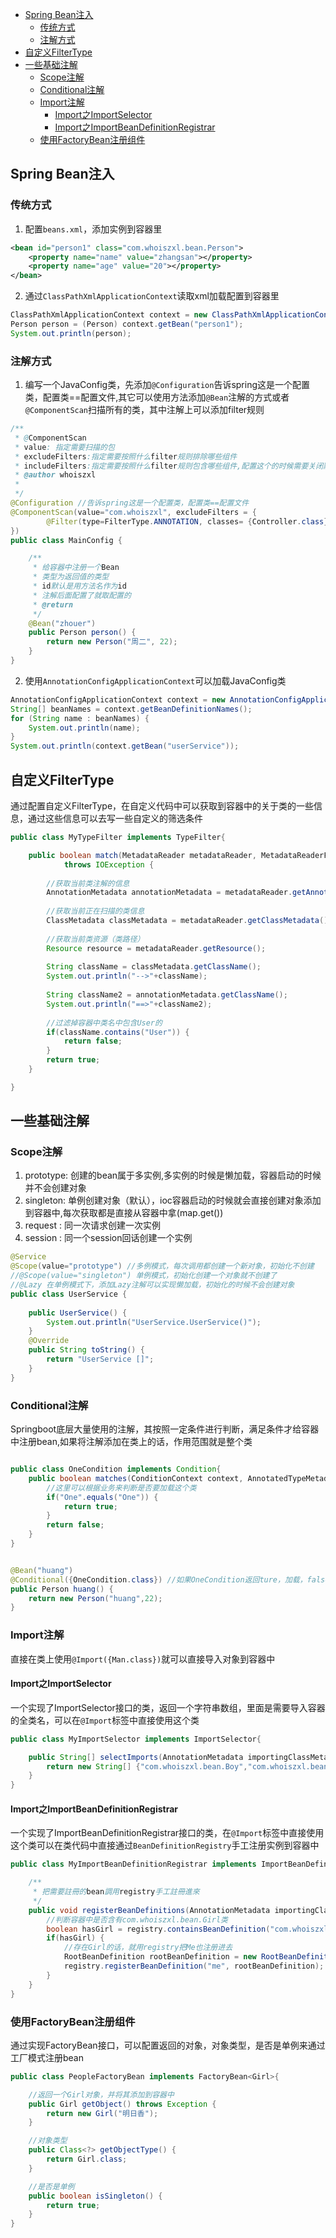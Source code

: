 <!-- TOC -->

- [Spring Bean注入](#spring-bean注入)
    - [传统方式](#传统方式)
    - [注解方式](#注解方式)
- [自定义FilterType](#自定义filtertype)
- [一些基础注解](#一些基础注解)
    - [Scope注解](#scope注解)
    - [Conditional注解](#conditional注解)
    - [Import注解](#import注解)
        - [Import之ImportSelector](#import之importselector)
        - [Import之ImportBeanDefinitionRegistrar](#import之importbeandefinitionregistrar)
    - [使用FactoryBean注册组件](#使用factorybean注册组件)

<!-- /TOC -->

## Spring Bean注入

### 传统方式
1. 配置`beans.xml`，添加实例到容器里
```xml
<bean id="person1" class="com.whoiszxl.bean.Person">
	<property name="name" value="zhangsan"></property>
	<property name="age" value="20"></property>
</bean>
```
2. 通过`ClassPathXmlApplicationContext`读取xml加载配置到容器里
```java
ClassPathXmlApplicationContext context = new ClassPathXmlApplicationContext("beans.xml");
Person person = (Person) context.getBean("person1");
System.out.println(person);
```

### 注解方式
1. 编写一个JavaConfig类，先添加`@Configuration`告诉spring这是一个配置类，配置类==配置文件,其它可以使用方法添加`@Bean`注解的方式或者`@ComponentScan`扫描所有的类，其中注解上可以添加filter规则
```java
/**
 * @ComponentScan
 * value: 指定需要扫描的包
 * excludeFilters:指定需要按照什么filter规则排除哪些组件
 * includeFilters:指定需要按照什么filter规则包含哪些组件,配置这个的时候需要关闭默认扫描所有包的规则useDefaultFilters
 * @author whoiszxl
 *
 */
@Configuration //告诉spring这是一个配置类，配置类==配置文件
@ComponentScan(value="com.whoiszxl", excludeFilters = {
		@Filter(type=FilterType.ANNOTATION, classes= {Controller.class})//过滤掉Controller注解的类
})
public class MainConfig {

	/**
	 * 给容器中注册一个Bean
	 * 类型为返回值的类型
	 * id默认是用方法名作为id
	 * 注解后面配置了就取配置的
	 * @return
	 */
	@Bean("zhouer")
	public Person person() {
		return new Person("周二", 22);
	}
}
```
2. 使用`AnnotationConfigApplicationContext`可以加载JavaConfig类
```java
AnnotationConfigApplicationContext context = new AnnotationConfigApplicationContext(MainConfig.class);
String[] beanNames = context.getBeanDefinitionNames();
for (String name : beanNames) {
	System.out.println(name);
}
System.out.println(context.getBean("userService"));
```

## 自定义FilterType
通过配置自定义FilterType，在自定义代码中可以获取到容器中的关于类的一些信息，通过这些信息可以去写一些自定义的筛选条件
```java
public class MyTypeFilter implements TypeFilter{

	public boolean match(MetadataReader metadataReader, MetadataReaderFactory metadataReaderFactory)
			throws IOException {
		
		//获取当前类注解的信息
		AnnotationMetadata annotationMetadata = metadataReader.getAnnotationMetadata();
		
		//获取当前正在扫描的类信息
		ClassMetadata classMetadata = metadataReader.getClassMetadata();
		
		//获取当前类资源（类路径）
		Resource resource = metadataReader.getResource();
		
		String className = classMetadata.getClassName();
		System.out.println("-->"+className);
		
		String className2 = annotationMetadata.getClassName();
		System.out.println("==>"+className2);
		
		//过滤掉容器中类名中包含User的
		if(className.contains("User")) {
			return false;
		}
		return true;
	}

}
```

## 一些基础注解

### Scope注解
1. prototype: 创建的bean属于多实例,多实例的时候是懒加载，容器启动的时候并不会创建对象
2. singleton: 单例创建对象（默认），ioc容器启动的时候就会直接创建对象添加到容器中,每次获取都是直接从容器中拿(map.get())
3. request  : 同一次请求创建一次实例
4. session  : 同一个session回话创建一个实例
```java
@Service
@Scope(value="prototype") //多例模式，每次调用都创建一个新对象，初始化不创建
//@Scope(value="singleton") 单例模式，初始化创建一个对象就不创建了
//@Lazy 在单例模式下，添加Lazy注解可以实现懒加载，初始化的时候不会创建对象
public class UserService {
	
	public UserService() {
		System.out.println("UserService.UserService()");
	}
	@Override
	public String toString() {
		return "UserService []";
	}
}
```


### Conditional注解
Springboot底层大量使用的注解，其按照一定条件进行判断，满足条件才给容器中注册bean,如果将注解添加在类上的话，作用范围就是整个类

```java

public class OneCondition implements Condition{
	public boolean matches(ConditionContext context, AnnotatedTypeMetadata metadata) {
		//这里可以根据业务来判断是否要加载这个类
		if("One".equals("One")) {
			return true;
		}
		return false;
	}
}


@Bean("huang")
@Conditional({OneCondition.class}) //如果OneCondition返回ture，加载，false不加载
public Person huang() {
	return new Person("huang",22);
}
```
 
### Import注解
直接在类上使用`@Import({Man.class})`就可以直接导入对象到容器中

#### Import之ImportSelector
一个实现了ImportSelector接口的类，返回一个字符串数组，里面是需要导入容器的全类名，可以在`@Import`标签中直接使用这个类

```java
public class MyImportSelector implements ImportSelector{

	public String[] selectImports(AnnotationMetadata importingClassMetadata) {
		return new String[] {"com.whoiszxl.bean.Boy","com.whoiszxl.bean.Girl"};
	}
}
```

#### Import之ImportBeanDefinitionRegistrar
一个实现了ImportBeanDefinitionRegistrar接口的类，在`@Import`标签中直接使用这个类可以在类代码中直接通过`BeanDefinitionRegistry`手工注册实例到容器中

```java
public class MyImportBeanDefinitionRegistrar implements ImportBeanDefinitionRegistrar{

	/**
	 * 把需要註冊的bean調用registry手工註冊進來
	 */
	public void registerBeanDefinitions(AnnotationMetadata importingClassMetadata, BeanDefinitionRegistry registry) {
		//判断容器中是否含有com.whoiszxl.bean.Girl类
		boolean hasGirl = registry.containsBeanDefinition("com.whoiszxl.bean.Girl");
		if(hasGirl) {
			//存在Girl的话，就用registry把Me也注册进去
			RootBeanDefinition rootBeanDefinition = new RootBeanDefinition(Me.class);
			registry.registerBeanDefinition("me", rootBeanDefinition);
		}
	}
}
```

### 使用FactoryBean注册组件
通过实现FactoryBean接口，可以配置返回的对象，对象类型，是否是单例来通过工厂模式注册bean
```java
public class PeopleFactoryBean implements FactoryBean<Girl>{

	//返回一个Girl对象，并将其添加到容器中
	public Girl getObject() throws Exception {
		return new Girl("明日香");
	}

	//对象类型
	public Class<?> getObjectType() {
		return Girl.class;
	}

	//是否是单例
	public boolean isSingleton() {
		return true;
	}
}
```

